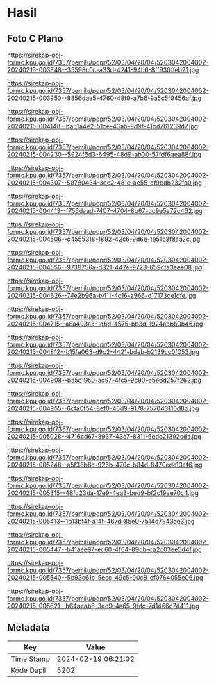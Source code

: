 # Hasil

## Foto C Plano

https://sirekap-obj-formc.kpu.go.id/7357/pemilu/pdpr/52/03/04/20/04/5203042004002-20240215-003848--35598c0c-a33d-4241-94b6-8ff930ffeb21.jpg

https://sirekap-obj-formc.kpu.go.id/7357/pemilu/pdpr/52/03/04/20/04/5203042004002-20240215-003950--8856dae5-4760-48f9-a7b6-9a5c5f9456af.jpg

https://sirekap-obj-formc.kpu.go.id/7357/pemilu/pdpr/52/03/04/20/04/5203042004002-20240215-004148--ba51a4e2-51ce-43ab-9d9f-41bd761239d7.jpg

https://sirekap-obj-formc.kpu.go.id/7357/pemilu/pdpr/52/03/04/20/04/5203042004002-20240215-004230--5924f6d3-6495-48d9-ab00-57fdf6aea88f.jpg

https://sirekap-obj-formc.kpu.go.id/7357/pemilu/pdpr/52/03/04/20/04/5203042004002-20240215-004307--58780434-3ec2-481c-ae55-cf9bdb232fa0.jpg

https://sirekap-obj-formc.kpu.go.id/7357/pemilu/pdpr/52/03/04/20/04/5203042004002-20240215-004413--f756daad-7407-4704-8b67-dc9e5e72c462.jpg

https://sirekap-obj-formc.kpu.go.id/7357/pemilu/pdpr/52/03/04/20/04/5203042004002-20240215-004506--c4555318-1892-42c6-9d6e-1e51b8f8aa2c.jpg

https://sirekap-obj-formc.kpu.go.id/7357/pemilu/pdpr/52/03/04/20/04/5203042004002-20240215-004556--9738756a-d821-447e-9723-659cfa3eee08.jpg

https://sirekap-obj-formc.kpu.go.id/7357/pemilu/pdpr/52/03/04/20/04/5203042004002-20240215-004626--74e2b96a-b411-4c16-a966-d17173ce1cfe.jpg

https://sirekap-obj-formc.kpu.go.id/7357/pemilu/pdpr/52/03/04/20/04/5203042004002-20240215-004715--a8a493a3-1d6d-4575-bb3d-1924abbb0b46.jpg

https://sirekap-obj-formc.kpu.go.id/7357/pemilu/pdpr/52/03/04/20/04/5203042004002-20240215-004812--b15fe063-d9c2-4421-bdeb-b2139cc0f053.jpg

https://sirekap-obj-formc.kpu.go.id/7357/pemilu/pdpr/52/03/04/20/04/5203042004002-20240215-004908--ba5c1950-ac97-4fc5-9c90-65e6d257f262.jpg

https://sirekap-obj-formc.kpu.go.id/7357/pemilu/pdpr/52/03/04/20/04/5203042004002-20240215-004955--6cfa0f54-8ef0-46d9-9178-757043110d8b.jpg

https://sirekap-obj-formc.kpu.go.id/7357/pemilu/pdpr/52/03/04/20/04/5203042004002-20240215-005028--4716cd67-8937-43e7-8311-6edc21392cda.jpg

https://sirekap-obj-formc.kpu.go.id/7357/pemilu/pdpr/52/03/04/20/04/5203042004002-20240215-005248--a5f38b8d-926b-470c-b84d-8470ede13ef6.jpg

https://sirekap-obj-formc.kpu.go.id/7357/pemilu/pdpr/52/03/04/20/04/5203042004002-20240215-005315--48fd23da-17e9-4ea3-bed9-bf2c19ee70c4.jpg

https://sirekap-obj-formc.kpu.go.id/7357/pemilu/pdpr/52/03/04/20/04/5203042004002-20240215-005413--1b13bf4f-a14f-467d-85e0-7514d7943ae3.jpg

https://sirekap-obj-formc.kpu.go.id/7357/pemilu/pdpr/52/03/04/20/04/5203042004002-20240215-005447--b41aee97-ec60-4f04-89db-ca2c03ee5d4f.jpg

https://sirekap-obj-formc.kpu.go.id/7357/pemilu/pdpr/52/03/04/20/04/5203042004002-20240215-005540--5b93c61c-5ecc-49c5-90c8-cf0764055e06.jpg

https://sirekap-obj-formc.kpu.go.id/7357/pemilu/pdpr/52/03/04/20/04/5203042004002-20240215-005621--b64aeab6-3ed9-4a65-9fdc-7d1466c74411.jpg


## Metadata

| Key        | Value               |
| ---------- | ------------------- |
| Time Stamp | 2024-02-19 06:21:02 |
| Kode Dapil | 5202                |



